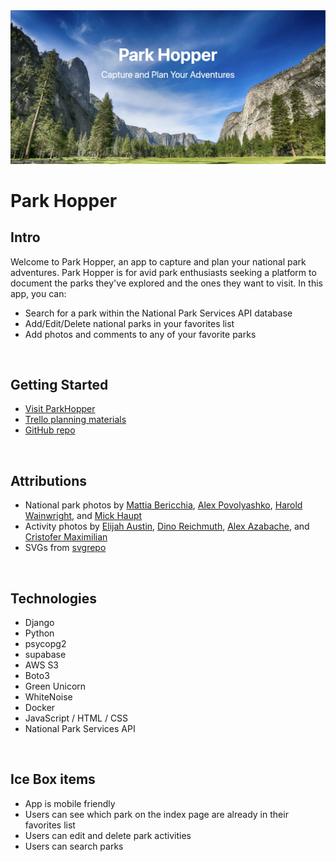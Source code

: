 <img src= "./main_app/static/images/splash.jpg">
<br />

# Park Hopper

## Intro
Welcome to Park Hopper, an app to capture and plan your national park adventures. Park Hopper is for avid park enthusiasts seeking a platform to document the parks they've explored and the ones they want to visit. In this app, you can:
- Search for a park within the National Park Services API database
- Add/Edit/Delete national parks in your favorites list
- Add photos and comments to any of your favorite parks
<br />

## Getting Started
- [Visit ParkHopper](https://parkhopper.fly.dev/)
- [Trello planning materials](https://trello.com/b/O3dyjfy0/park-hopper)
- [GitHub repo](https://github.com/eunicey/park-hopper)
<br />

## Attributions
- National park photos by [Mattia Bericchia](https://unsplash.com/@mattiabericchia), [Alex Povolyashko](https://unsplash.com/@alex_povolyashko), [Harold Wainwright](https://unsplash.com/@haroldwainwright), and [Mick Haupt](https://unsplash.com/@rocinante_11)
- Activity photos by [Elijah Austin](https://unsplash.com/@elijahjaustin), [Dino Reichmuth](https://unsplash.com/@dinoreichmuth), [Alex Azabache](https://unsplash.com/@alexazabache), and [Cristofer Maximilian](https://unsplash.com/@cristofer)
- SVGs from [svgrepo](https://www.svgrepo.com/)
<br />

## Technologies
- Django
- Python
- psycopg2
- supabase
- AWS S3
- Boto3
- Green Unicorn
- WhiteNoise
- Docker
- JavaScript / HTML / CSS
- National Park Services API
<br />

## Ice Box items
- App is mobile friendly
- Users can see which park on the index page are already in their favorites list
- Users can edit and delete park activities
- Users can search parks